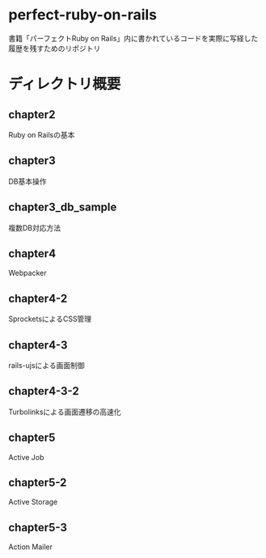 # perfect-ruby-on-rails
書籍「パーフェクトRuby on Rails」内に書かれているコードを実際に写経した履歴を残すためのリポジトリ

# ディレクトリ概要
## chapter2
Ruby on Railsの基本
## chapter3
DB基本操作
## chapter3_db_sample
複数DB対応方法
## chapter4
Webpacker
## chapter4-2
SprocketsによるCSS管理
## chapter4-3
rails-ujsによる画面制御
## chapter4-3-2
Turbolinksによる画面遷移の高速化
## chapter5
Active Job
## chapter5-2
Active Storage
## chapter5-3
Action Mailer